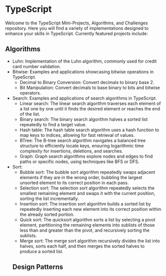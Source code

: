 # TypeScript
Welcome to the TypeScript Mini-Projects, Algorithms, and Challenges repository. Here you will find a variety of implementations designed to enhance your skills in TypeScript. Currently featured projects include:
## Algorithms
- Luhn: Implementation of the Luhn algorithm, commonly used for credit card number validation.
- Bitwise: Examples and applications showcasing bitwise operations in TypeScript.
  - Decimal to Binary Conversion: Convert decimals to binary base 2.
  - Bit Manipulation: Convert decimals to base binary to bits and bitwise operators.
- Search: Examples and applications of search algorithms in TypeScript.
  - Linear search: The linear search algorithm traverses each element of a list one by one until it finds the desired element or reaches the end of the list.
  - Binary search: The binary search algorithm halves a sorted list repeatedly to find a target value.
  - Hash table: The hash table search algorithm uses a hash function to map keys to indices, allowing for fast retrieval of values.
  - BTree: The B-tree search algorithm navigates a balanced tree structure to efficiently locate keys, ensuring logarithmic time complexity for insertions, deletions, and searches.
  - Graph: Graph search algorithms explore nodes and edges to find paths or specific nodes, using techniques like BFS or DFS.
- Sort:
  - Bubble sort: The bubble sort algorithm repeatedly swaps adjacent elements if they are in the wrong order, bubbling the largest unsorted element to its correct position in each pass.
  - Selection sort: The selection sort algorithm repeatedly selects the smallest remaining element and swaps it with the current position, sorting the list incrementally.
  - Insertion sort: The insertion sort algorithm builds a sorted list by repeatedly inserting each new element into its correct position within the already sorted portion.
  - Quick sort: The quicksort algorithm sorts a list by selecting a pivot element, partitioning the remaining elements into sublists of those less than and greater than the pivot, and recursively sorting the sublists.
  - Merge sort: The merge sort algorithm recursively divides the list into halves, sorts each half, and then merges the sorted halves to produce a sorted list.
  ## Design Patterns
  
